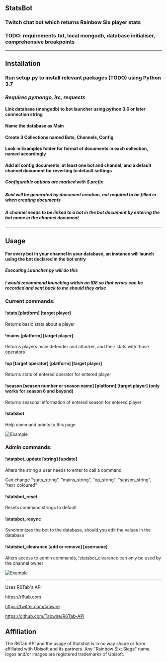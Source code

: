 ## StatsBot
### Twitch chat bot which returns Rainbow Six player stats

### TODO: requirements.txt, local mongodb, database initialiser, comprehensive breakpoints

<hr>

## Installation

### Run setup.py to install relevant packages (TODO) using Python 3.7

### *Requires pymongo, irc, requests*

#### Link database (mongodb) to bot launcher using python 3.6 or later connection string

#### Name the database as Main

#### Create 3 Collections named Bots, Channels, Config

#### Look in Examples folder for format of documents in each collection, named accordingly

#### Add all config documents, at least one bot and channel, and a default channel document for reverting to default settings

##### Configurable options are marked with $ prefix

##### $oid will be generated by document creation, not required to be filled in when creating documents

##### A channel needs to be linked to a bot in the bot document by entering the bot name in the channel document

<hr>

## Usage

#### For every bot in your channel in your database, an instance will launch using the bot declared in the bot entry

##### Executing Launcher.py will do this

##### I would recommend launching within an IDE so that errors can be recorded and sent back to me should they arise

### Current commands:

#### !stats [platform] [target player]

Returns basic stats about a player

#### !mains [platform] [target player]

Returns players main defender and attacker, and their stats with those operators

#### !op [target operator] [platform] [target player]

Returns stats of entered operator for entered player

#### !season [season number or season name] [platform] [target player] (only works for season 6 and beyond)

Returns seasonal information of entered season for entered player

#### !statsbot

Help command points to this page

![Example](https://i.imgur.com/BrjldqW.png)

### Admin commands:

#### !statsbot_update [string] [update]

Alters the string a user needs to enter to call a command

Can change "stats_string", "mains_string", "op_string", "season_string", "text_coloured"

#### !statsbot_reset

Resets command strings to default

#### !statsbot_resync

Synchronizes the bot to the database, should you edit the values in the database

#### !statsbot_clearance [add or remove] [username]

Alters access to admin commands, !statsbot_clearance can only be used by the channel owner

![Example](https://imgur.com/oo5hFHM.png)

<hr>

Uses R6Tab's API

https://r6tab.com

https://twitter.com/tabwire

https://github.com/Tabwire/R6Tab-API

## Affiliation
The R6Tab API and the usage of Statsbot is in no way shape or form affiliated with Ubisoft and its partners. Any "Rainbow Six: Siege" name, logos and/or images are registered trademarks of Ubisoft.
